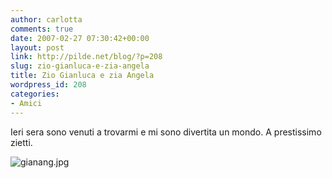 ```yaml
---
author: carlotta
comments: true
date: 2007-02-27 07:30:42+00:00
layout: post
link: http://pilde.net/blog/?p=208
slug: zio-gianluca-e-zia-angela
title: Zio Gianluca e zia Angela
wordpress_id: 208
categories:
- Amici
---
```


Ieri sera sono venuti a trovarmi e mi sono divertita un mondo.
A prestissimo zietti.

![gianang.jpg]({{baseurl}}/uploads/2007/02/gianang.jpg)



